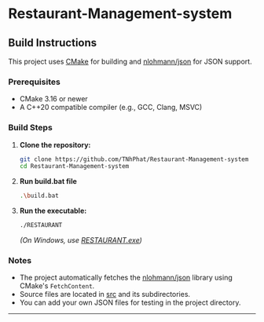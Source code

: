 # Restaurant-Management-system

## Build Instructions

This project uses [CMake](https://cmake.org/) for building and [nlohmann/json](https://github.com/nlohmann/json) for JSON support.

### Prerequisites

- CMake 3.16 or newer
- A C++20 compatible compiler (e.g., GCC, Clang, MSVC)

### Build Steps

1. **Clone the repository:**
    ```sh
    git clone https://github.com/TNhPhat/Restaurant-Management-system
    cd Restaurant-Management-system
    ```

2. **Run build.bat file**
    ```sh
    .\build.bat
    ```

3. **Run the executable:**
    ```sh
    ./RESTAURANT
    ```
    *(On Windows, use [RESTAURANT.exe](http://_vscodecontentref_/0))*

### Notes

- The project automatically fetches the [nlohmann/json](https://github.com/nlohmann/json) library using CMake's `FetchContent`.
- Source files are located in [src](http://_vscodecontentref_/1) and its subdirectories.
- You can add your own JSON files for testing in the project directory.

---